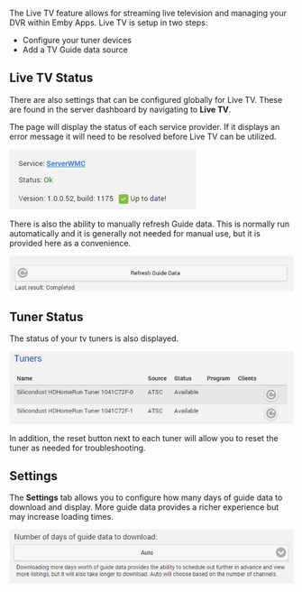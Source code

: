 The Live TV feature allows for streaming live television and managing your DVR within Emby Apps. Live TV is setup in two steps:

* Configure your tuner devices
* Add a TV Guide data source

## Live TV Status

There are also settings that can be configured globally for Live TV. These are found in the server dashboard by navigating to **Live TV**.

The page will display the status of each service provider. If it displays an error message it will need to be resolved before Live TV can be utilized.

![](images/server/livetv1.png)

There is also the ability to manually refresh Guide data. This is normally run automatically and it is generally not needed for manual use, but it is provided here as a convenience.

![](images/server/livetv2.png)

## Tuner Status

The status of your tv tuners is also displayed.

![](images/server/livetv3.png)

In addition, the reset button next to each tuner will allow you to reset the tuner as needed for troubleshooting.

## Settings

The **Settings** tab allows you to configure how many days of guide data to download and display. More guide data provides a richer experience but may increase loading times.

![](images/server/livetv4.png)